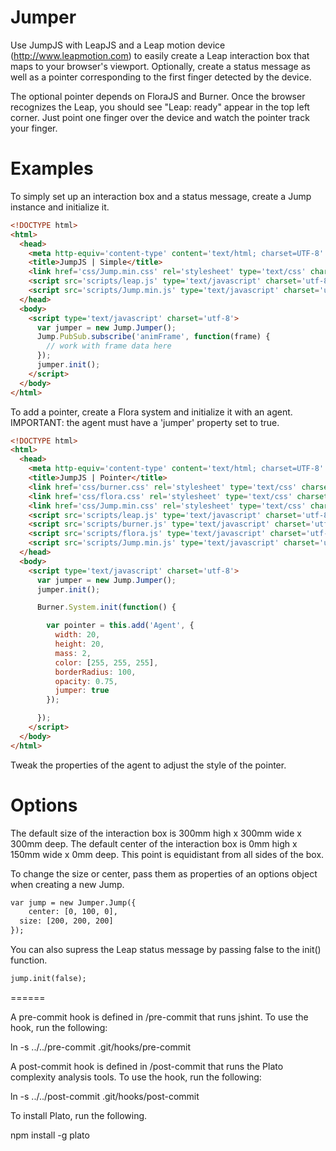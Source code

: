 Jumper
======

Use JumpJS with LeapJS and a Leap motion device (http://www.leapmotion.com) to easily create a Leap interaction box that maps to your browser's viewport. Optionally, create a status message as well as a pointer corresponding to the first finger detected by the device.

The optional pointer depends on FloraJS and Burner. Once the browser recognizes the Leap, you should see "Leap: ready" appear in the top left corner. Just point one finger over the device and watch the pointer track your finger.

Examples
======

To simply set up an interaction box and a status message, create a Jump instance and initialize it.

```html
<!DOCTYPE html>
<html>
  <head>
    <meta http-equiv='content-type' content='text/html; charset=UTF-8' />
    <title>JumpJS | Simple</title>
    <link href='css/Jump.min.css' rel='stylesheet' type='text/css' charset='utf-8' />
    <script src='scripts/leap.js' type='text/javascript' charset='utf-8'></script>
    <script src='scripts/Jump.min.js' type='text/javascript' charset='utf-8'></script>
  </head>
  <body>
    <script type='text/javascript' charset='utf-8'>
      var jumper = new Jump.Jumper();
      Jump.PubSub.subscribe('animFrame', function(frame) {
        // work with frame data here
      });
      jumper.init();     
    </script>
  </body>
</html>
```

To add a pointer, create a Flora system and initialize it with an agent. IMPORTANT: the agent must have a 'jumper' property set to true.

```html
<!DOCTYPE html>
<html>
  <head>
    <meta http-equiv='content-type' content='text/html; charset=UTF-8' />
    <title>JumpJS | Pointer</title>
    <link href='css/burner.css' rel='stylesheet' type='text/css' charset='utf-8' />
    <link href='css/flora.css' rel='stylesheet' type='text/css' charset='utf-8' />
    <link href='css/Jump.min.css' rel='stylesheet' type='text/css' charset='utf-8' />
    <script src='scripts/leap.js' type='text/javascript' charset='utf-8'></script>
    <script src='scripts/burner.js' type='text/javascript' charset='utf-8'></script>
    <script src='scripts/flora.js' type='text/javascript' charset='utf-8'></script>
    <script src='scripts/Jump.min.js' type='text/javascript' charset='utf-8'></script>
  </head>
  <body>
    <script type='text/javascript' charset='utf-8'>
      var jumper = new Jump.Jumper();
      jumper.init();

      Burner.System.init(function() {

        var pointer = this.add('Agent', {
          width: 20,
          height: 20,
          mass: 2,
          color: [255, 255, 255],
          borderRadius: 100,
          opacity: 0.75,
          jumper: true
        });

      });      
    </script>
  </body>
</html>
```

Tweak the properties of the agent to adjust the style of the pointer.

Options
======

The default size of the interaction box is 300mm high x 300mm wide x 300mm deep. The default center of the interaction box is 0mm high x 150mm wide x 0mm deep. This point is equidistant from all sides of the box.

To change the size or center, pass them as properties of an options object when creating a new Jump.

```html
var jump = new Jumper.Jump({
	center: [0, 100, 0],
  size: [200, 200, 200]
}); 
```

You can also supress the Leap status message by passing false to the init() function.

```html
jump.init(false);
```

======

A pre-commit hook is defined in /pre-commit that runs jshint. To use the hook, run the following:

ln -s ../../pre-commit .git/hooks/pre-commit

A post-commit hook is defined in /post-commit that runs the Plato complexity analysis tools. To use the hook, run the following:

ln -s ../../post-commit .git/hooks/post-commit

To install Plato, run the following.

npm install -g plato
